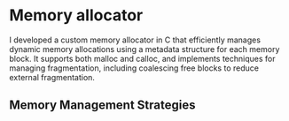 <h1>
    Memory allocator
</h1>
I developed a custom memory allocator in C that efficiently manages dynamic memory allocations using a metadata structure for each memory block. 
It supports both malloc and calloc, and implements techniques for managing fragmentation, including coalescing free blocks to reduce external fragmentation.
<h2>
    Memory Management Strategies
</h2>

